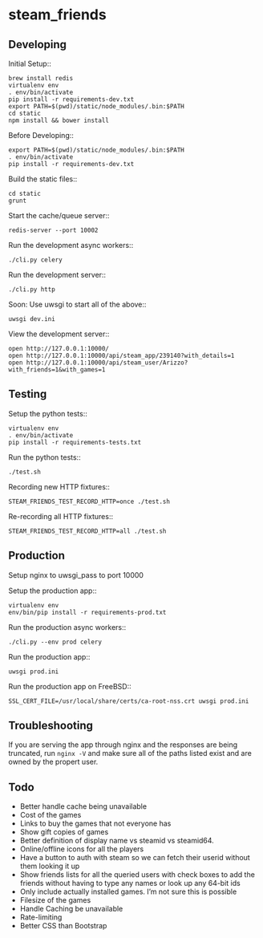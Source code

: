 steam_friends
=============


Developing
----------

Initial Setup::

    brew install redis
    virtualenv env
    . env/bin/activate
    pip install -r requirements-dev.txt
    export PATH=$(pwd)/static/node_modules/.bin:$PATH
    cd static
    npm install && bower install

Before Developing::

    export PATH=$(pwd)/static/node_modules/.bin:$PATH
    . env/bin/activate
    pip install -r requirements-dev.txt

Build the static files::

    cd static
    grunt

Start the cache/queue server::

    redis-server --port 10002

Run the development async workers::

    ./cli.py celery

Run the development server::

    ./cli.py http

Soon: Use uwsgi to start all of the above::

    uwsgi dev.ini

View the development server::

    open http://127.0.0.1:10000/
    open http://127.0.0.1:10000/api/steam_app/239140?with_details=1
    open http://127.0.0.1:10000/api/steam_user/Arizzo?with_friends=1&with_games=1


Testing
----------

Setup the python tests::

    virtualenv env
    . env/bin/activate
    pip install -r requirements-tests.txt

Run the python tests::

    ./test.sh

Recording new HTTP fixtures::

    STEAM_FRIENDS_TEST_RECORD_HTTP=once ./test.sh

Re-recording all HTTP fixtures::

    STEAM_FRIENDS_TEST_RECORD_HTTP=all ./test.sh

Production
----------

Setup nginx to uwsgi_pass to port 10000

Setup the production app::

    virtualenv env
    env/bin/pip install -r requirements-prod.txt

Run the production async workers::

    ./cli.py --env prod celery

Run the production app::

    uwsgi prod.ini

Run the production app on FreeBSD::

    SSL_CERT_FILE=/usr/local/share/certs/ca-root-nss.crt uwsgi prod.ini


Troubleshooting
---------------

If you are serving the app through nginx and the responses are being truncated,
run `nginx -V` and make sure all of the paths listed exist and are owned by the
propert user.


Todo
----

* Better handle cache being unavailable
* Cost of the games
* Links to buy the games that not everyone has
* Show gift copies of games
* Better definition of display name vs steamid vs steamid64.
* Online/offline icons for all the players
* Have a button to auth with steam so we can fetch their userid without them looking it up
* Show friends lists for all the queried users with check boxes to add the friends without having to type any names or look up any 64-bit ids
* Only include actually installed games. I’m not sure this is possible
* Filesize of the games
* Handle Caching be unavailable
* Rate-limiting
* Better CSS than Bootstrap

